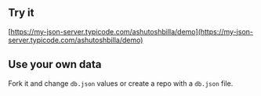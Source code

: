 ## Try it

[https://my-json-server.typicode.com/ashutoshbilla/demo](https://my-json-server.typicode.com/ashutoshbilla/demo)

## Use your own data

Fork it and change `db.json` values or create a repo with a `db.json` file.
